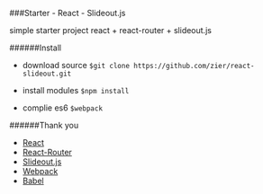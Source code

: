 ###Starter - React - Slideout.js

simple starter project react + react-router + slideout.js 

######Install
- download source
`
$git clone https://github.com/zier/react-slideout.git
`

- install modules
`
$npm install
`
- complie es6
`
$webpack 
`

######Thank you
- [React](https://github.com/facebook/react)
- [React-Router](https://github.com/rackt/react-router)
- [Slideout.js](https://github.com/Mango/slideout)
- [Webpack](https://github.com/webpack/webpack)
- [Babel](https://github.com/babel/babel)